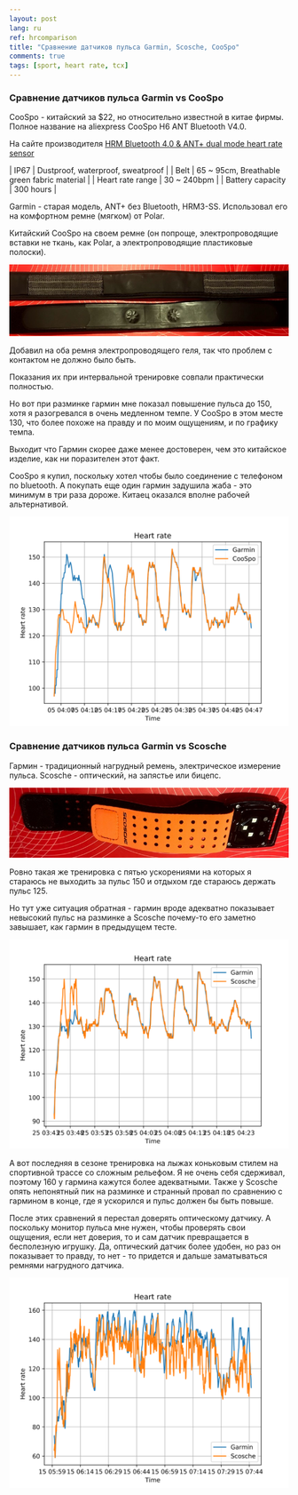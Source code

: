 ```yaml
---
layout: post
lang: ru
ref: hrcomparison
title: "Сравнение датчиков пульса Garmin, Scosche, CooSpo"
comments: true
tags: [sport, heart rate, tcx]
---
```


### Сравнение датчиков пульса Garmin vs CooSpo

CooSpo - китайский за $22, но относительно известной в китае фирмы.
Полное название на aliexpress CooSpo H6 ANT Bluetooth V4.0.

На сайте производителя [HRM Bluetooth 4.0 & ANT+ dual mode heart rate sensor](http://www.coospo.com/monitoring/h6.html)

| IP67 | Dustproof, waterproof, sweatproof |
| Belt | 65 ~ 95cm, Breathable green fabric material |
| Heart rate range | 30 ~ 240bpm |
| Battery capacity | 300 hours |


Garmin - старая модель, ANT+ без Bluetooth, HRM3-SS.
Использовал его на комфортном ремне (мягком) от Polar.

Китайский CooSpo на своем ремне (он попроще, электропроводящие вставки не ткань, как Polar,
а электропроводящие пластиковые полоски).

![](/images/garmin_coospo_belts.jpg)
 
Добавил на оба ремня электропроводящего геля, 
так что проблем с контактом не должно было быть. 

Показания их при интервальной тренировке совпали практически полностью. 

Но вот при разминке гармин мне показал повышение пульса до 150, хотя я 
разогревался в очень медленном темпе. У CooSpo в этом месте 130, что 
более похоже на правду и по моим ощущениям, и по графику темпа. 

Выходит что Гармин скорее даже менее достоверен, чем это китайское изделие, 
как ни поразителен этот факт.

CooSpo я купил, поскольку хотел чтобы было соединение с телефоном по bluetooth.
А покупать еще один гармин задушила жаба - это минимум в три раза дороже.
Китаец оказался вполне рабочей альтернативой.

![](/images/20180505_run_hr.svg)

### Сравнение датчиков пульса Garmin vs Scosche

Гармин - традиционный нагрудный ремень, электрическое измерение пульса.
Scosche - оптический, на запястье или бицепс.

![](/images/scosche.jpg)

Ровно такая же тренировка с пятью ускорениями на которых я стараюсь не выходить за пульс 150
и отдыхом где стараюсь держать пульс 125.

Но тут уже ситуация обратная - гармин вроде адекватно показывает невысокий пульс на разминке
а Scosche почему-то его заметно завышает, как гармин в предыдущем тесте.

![](/images/20180425_run_hr.svg)

А вот последняя в сезоне тренировка на лыжах коньковым стилем на спортивной трассе
со сложным рельефом.
Я не очень себя сдерживал, поэтому 160 у гармина кажутся более адекватными.
Также у Scosche опять непонятный пик на разминке и странный провал по сравнению с гармином в конце,
где я ускорился и пульс должен бы быть повыше.

После этих сравнений я перестал доверять оптическому датчику.
А поскольку монитор пульса мне нужен, чтобы проверять свои ощущения, если нет доверия,
то и сам датчик превращается в бесполезную игрушку.
Да, оптический датчик более удобен, но раз он показывает то правду, то нет - то придется
и дальше заматываться ремнями нагрудного датчика.

![](/images/20180415_ski_hr.svg)